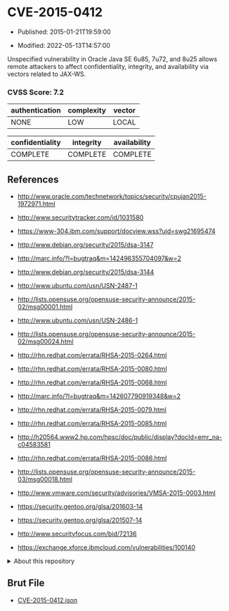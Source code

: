 # CVE-2015-0412

- Published: 2015-01-21T19:59:00

- Modified: 2022-05-13T14:57:00

Unspecified vulnerability in Oracle Java SE 6u85, 7u72, and 8u25 allows remote attackers to affect confidentiality, integrity, and availability via vectors related to JAX-WS.

### CVSS Score: **7.2**

| authentication | complexity | vector |
| --- | --- | --- |
| NONE | LOW | LOCAL |

| confidentiality | integrity | availability |
| --- | --- | --- |
| COMPLETE | COMPLETE | COMPLETE |

## References

* http://www.oracle.com/technetwork/topics/security/cpujan2015-1972971.html

* http://www.securitytracker.com/id/1031580

* https://www-304.ibm.com/support/docview.wss?uid=swg21695474

* http://www.debian.org/security/2015/dsa-3147

* http://marc.info/?l=bugtraq&m=142496355704097&w=2

* http://www.debian.org/security/2015/dsa-3144

* http://www.ubuntu.com/usn/USN-2487-1

* http://lists.opensuse.org/opensuse-security-announce/2015-02/msg00001.html

* http://www.ubuntu.com/usn/USN-2486-1

* http://lists.opensuse.org/opensuse-security-announce/2015-02/msg00024.html

* http://rhn.redhat.com/errata/RHSA-2015-0264.html

* http://rhn.redhat.com/errata/RHSA-2015-0080.html

* http://rhn.redhat.com/errata/RHSA-2015-0068.html

* http://marc.info/?l=bugtraq&m=142607790919348&w=2

* http://rhn.redhat.com/errata/RHSA-2015-0079.html

* http://rhn.redhat.com/errata/RHSA-2015-0085.html

* http://h20564.www2.hp.com/hpsc/doc/public/display?docId=emr_na-c04583581

* http://rhn.redhat.com/errata/RHSA-2015-0086.html

* http://lists.opensuse.org/opensuse-security-announce/2015-03/msg00018.html

* http://www.vmware.com/security/advisories/VMSA-2015-0003.html

* https://security.gentoo.org/glsa/201603-14

* https://security.gentoo.org/glsa/201507-14

* http://www.securityfocus.com/bid/72136

* https://exchange.xforce.ibmcloud.com/vulnerabilities/100140

<details>
<summary>About this repository</summary> 

  This repository is part of the project [Live Hack CVE](https://github.com/Live-Hack-CVE). Main website can be found [www.live-hack.org](https://www.live-hack.org) 
  
  Made by [Sn0wAlice](https://github.com/Sn0wAlice) for the people that care about security and need to have a feed of the latest CVEs. Hope you enjoy it, don't forget to star the repo and follow me on [Twitter](https://twitter.com/Sn0wAlice) and [Github](https://github.com/Sn0wAlice). And that is my [personnal website](https://www.alice-snow.me/)

  - [Home Page](https://github.com/Live-Hack-CVE)
  - [Framework](https://github.com/Live-Hack-CVE/cve-framework)
  - [CVE database](https://github.com/Live-Hack-CVE/full_database)
  - [Changelog](https://github.com/Live-Hack-CVE/Changelog)
</details>

## Brut File

* [CVE-2015-0412.json](https://raw.githubusercontent.com/Live-Hack-CVE/full_database/main/cves/2015/CVE-2015-0412.json)

